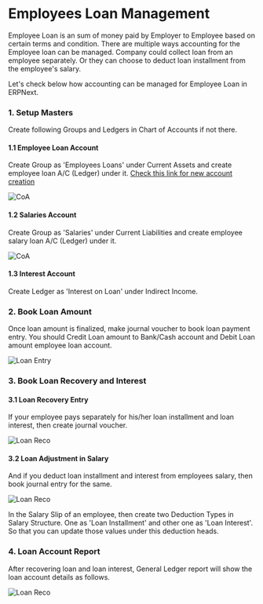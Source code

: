 <!-- add-breadcrumbs -->
<h1>Employees Loan Management</h1>

Employee Loan is an sum of money paid by Employer to Employee based on certain terms and condition. There are multiple ways accounting for the Employee loan can be managed. Company could collect loan from an employee separately. Or they can choose to deduct loan installment from the employee's salary.

Let's check below how accounting can be managed for Employee Loan in ERPNext.

### 1. Setup Masters

Create following Groups and Ledgers in Chart of Accounts if not there.
      
#### 1.1  Employee Loan Account

Create Group as 'Employees Loans' under Current Assets and create employee loan A/C (Ledger) under it. [Check this link for new account creation](/docs/user/manual/en/setting-up/articles/managing-tree-structure-masters)

![CoA](/docs/assets/img/articles/Selection_433.png)

#### 1.2 Salaries Account

Create Group as 'Salaries' under Current Liabilities and create employee salary loan A/C (Ledger) under it.

![CoA](/docs/assets/img/articles/Selection_434.png)

#### 1.3 Interest Account

Create Ledger as 'Interest on Loan' under Indirect Income.

### 2. Book Loan Amount

Once loan amount is finalized, make journal voucher to book loan payment entry. You should Credit Loan amount to Bank/Cash account and Debit Loan amount employee loan account.  

![Loan Entry](/docs/assets/img/articles/Selection_435.png)

### 3. Book Loan Recovery and Interest

#### 3.1 Loan Recovery Entry

If your employee pays separately for his/her loan installment and loan interest, then create journal voucher. 

![Loan Reco](/docs/assets/img/articles/Selection_436.png)

#### 3.2 Loan Adjustment in Salary

And if you deduct loan installment and interest from employees salary, then book journal entry for the same.

![Loan Reco](/docs/assets/img/articles/Selection_437.png)

In the Salary Slip of an employee, then create two Deduction Types in Salary Structure. One as 'Loan Installment' and other one as 'Loan Interest'. So that you can update those values under this deduction heads.

### 4. Loan Account Report

After recovering loan and loan interest, General Ledger report will show the loan account details as follows.

![Loan Reco](/docs/assets/img/articles/Selection_439.png)

<!-- markdown -->
